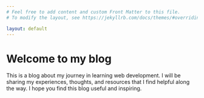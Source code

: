 ```yaml
---
# Feel free to add content and custom Front Matter to this file.
# To modify the layout, see https://jekyllrb.com/docs/themes/#overriding-theme-defaults

layout: default
---
```


<h1 class="text-red-500">Welcome to my blog</h1>

<p class="text-gray-600">This is a blog about my journey in learning web development. I will be sharing my experiences, thoughts, and resources that I find helpful along the way. I hope you find this blog useful and inspiring.</p>
